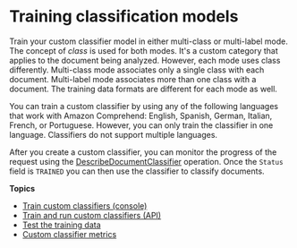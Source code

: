 # Training classification models<a name="training-classifier-model"></a>

Train your custom classifier model in either multi\-class or multi\-label mode\. The concept of *class* is used for both modes\. It's a custom category that applies to the document being analyzed\. However, each mode uses class differently\. Multi\-class mode associates only a single class with each document\. Multi\-label mode associates more than one class with a document\. The training data formats are different for each mode as well\. 

You can train a custom classifier by using any of the following languages that work with Amazon Comprehend: English, Spanish, German, Italian, French, or Portuguese\. However, you can only train the classifier in one language\. Classifiers do not support multiple languages\.

After you create a custom classifier, you can monitor the progress of the request using the [DescribeDocumentClassifier](https://docs.aws.amazon.com/comprehend/latest/APIReference/API_DescribeDocumentClassifier.html) operation\. Once the `Status` field is `TRAINED` you can then use the classifier to classify documents\.

**Topics**
+ [Train custom classifiers \(console\)](create-custom-classifier-console.md)
+ [Train and run custom classifiers \(API\)](train-custom-classifier-api.md)
+ [Test the training data](testing-the-model.md)
+ [Custom classifier metrics](cer-doc-class.md)